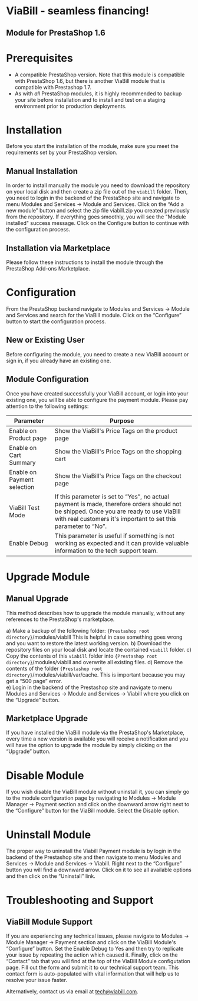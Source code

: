 # ViaBill - seamless financing! 
## Module for PrestaShop 1.6

# Prerequisites

-  A compatible PrestaShop version. Note that this module is compatible with PrestaShop 1.6, but there is another ViaBill module that is compatible with Prestashop 1.7.
-  As with _all_ PrestaShop modules, it is highly recommended to backup your site before installation and to install and test on a staging environment prior to production deployments.

# Installation

Before you start the installation of the module, make sure you meet the requirements set by your PrestaShop version. 

## Manual Installation

In order to install manually the module you need to download the repository on your local disk and then create a zip file out of the `viabill` folder. Then, you need to login in the backend of the PrestaShop site and navigate to menu Modules and Services → Module and Services. Click on the “Add a new module” button and select the zip file viabill.zip you created previously from the repository. If everything goes smoothly, you will see the "Module installed" success message. Click on the Configure button to continue with the configuration process.

## Installation via Marketplace

Please follow these instructions to install the module through the PrestaShop Add-ons Marketplace.

# Configuration

From the PrestaShop backend navigate to Modules and Services → Module and Services and search for the ViaBill module. Click on the “Configure” button to start the configuration process.

## New or Existing User

Before configuring the module, you need to create a new ViaBill account or sign in, if you already have an existing one.

## Module Configuration

Once you have created successfully your ViaBill account, or login into your existing one, you will be able to configure the payment module. Please pay attention to the following settings:

| Parameter | Purpose |
| ------ | ------ |
| Enable on Product page | Show the ViaBill's Price Tags on the product page |
| Enable on Cart Summary | Show the ViaBill's Price Tags on the shopping cart |
| Enable on Payment selection | Show the ViaBill's Price Tags on the checkout page |
| ViaBill Test Mode | If this parameter is set to “Yes”, no actual payment is made, therefore orders should not be shipped. Once you are ready to use ViaBill with real customers it's important to set this parameter to “No”. |
| Enable Debug | This parameter is useful if something is not working as expected and it can provide valuable information to the tech support team. |

# Upgrade Module

## Manual Upgrade

This method describes how to upgrade the module manually, without any references to the PrestaShop's marketplace. 

a) Make a backup of the following folder:
`{Prestashop root directory}`/modules/viabill 
This is helpful in case something goes wrong and you want to restore the latest working version.
b) Download the repository files on your local disk and locate the contained  `viabill` folder.
c) Copy the contents of this `viabill` folder into `{Prestashop root directory}`/modules/viabill and overwrite all existing files.
d) Remove the contents of the folder `{Prestashop root directory}`/modules/viabill/var/cache. This is important because you may get a “500 page” error.  
e) Login in the backend of the Prestashop site and navigate to menu Modules and Services → Module and Services → Viabill where you click on the “Upgrade” button.

## Marketplace Upgrade

If you have installed the ViaBill module via the PrestaShop's Marketplace, every time a new version is available you will receive a notification and you will have the option to upgrade the module by simply clicking on the “Upgrade” button.

# Disable Module

If you wish disable the ViaBill module without uninstall it, you can simply go to the module configuration page by navigating to Modules →  Module Manager →  Payment section and click on the downward arrow right next to the “Configure” button for the ViaBill module. Select the Disable option.

# Uninstall Module

The proper way to uninstall the Viabill Payment module is by login in the backend of the Prestashop site and then navigate to menu Modules and Services → Module and Services → Viabill. Right next to the “Configure” button you will find a downward arrow. Click on it to see all available options and then click on the “Uninstall” link.

# Troubleshooting and Support

## ViaBill Module Support

If you are experiencing any technical issues, please navigate to Modules -> Module Manager -> Payment section and click on the ViaBill Module's “Configure” button. Set the Enable Debug to Yes and then try to replicate your issue by repeating the action which caused it. Finally, click on the “Contact” tab that you will find at the top of the ViaBill Module configutation page. Fill out the form and submit it to our technical support team. This contact form is auto-populated with vital information that will help us to resolve your issue faster.

Alternatively, contact us via email at tech@viabill.com.